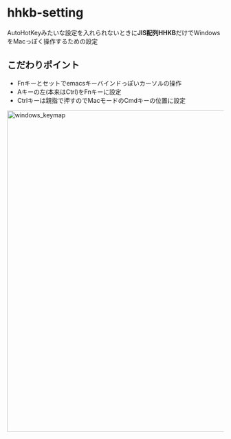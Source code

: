 # hhkb-setting
AutoHotKeyみたいな設定を入れられないときに**JIS配列HHKB**だけでWindowsをMacっぽく操作するための設定


## こだわりポイント
- Fnキーとセットでemacsキーバインドっぽいカーソルの操作
- Aキーの左(本来はCtrl)をFnキーに設定
- Ctrlキーは親指で押すのでMacモードのCmdキーの位置に設定

<img width="745" alt="windows_keymap" src="https://user-images.githubusercontent.com/68286604/172063318-5e65ebb0-d37a-4c90-8da2-fc337e34e130.png">
